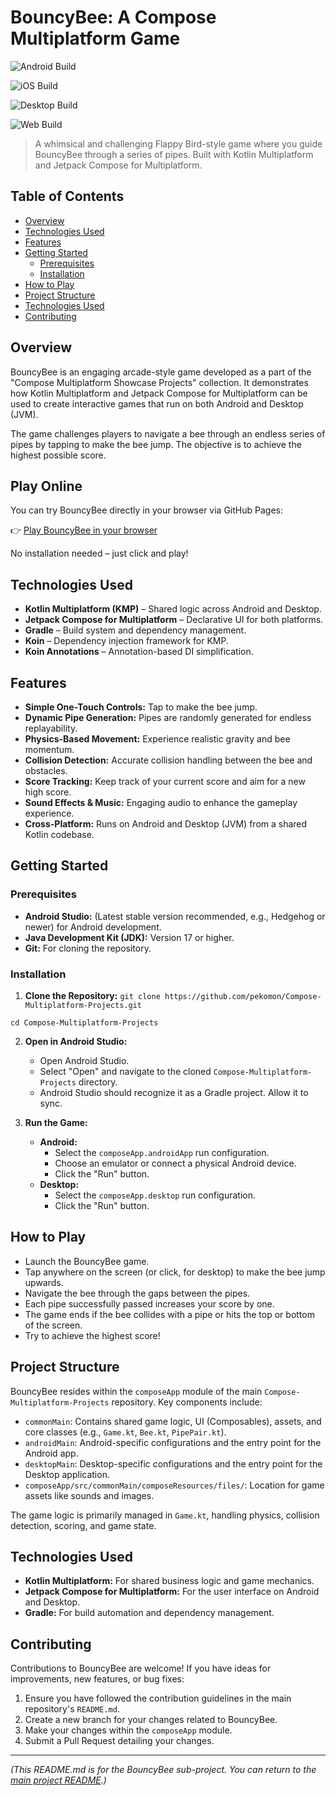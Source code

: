 # BouncyBee: A Compose Multiplatform Game

![Android Build](https://github.com/pekomon/Compose-Multiplatform-Projects/actions/workflows/bouncybee-android.yml/badge.svg)

![iOS Build](https://github.com/pekomon/Compose-Multiplatform-Projects/actions/workflows/bouncybee-ios.yml/badge.svg)

![Desktop Build](https://github.com/pekomon/Compose-Multiplatform-Projects/actions/workflows/bouncybee-desktop.yml/badge.svg)

![Web Build](https://github.com/pekomon/Compose-Multiplatform-Projects/actions/workflows/bouncybee-wasm.yml/badge.svg)


> A whimsical and challenging Flappy Bird-style game where you guide BouncyBee through a series of pipes. Built with Kotlin Multiplatform and Jetpack Compose for Multiplatform.

<!-- TODO: Add a captivating GIF or screenshot of BouncyBee in action here -->
<!-- ![BouncyBee Gameplay](./docs/bouncybee_gameplay.gif) -->

## Table of Contents

- [Overview](#overview)
- [Technologies Used](#technologies-used)
- [Features](#features)
- [Getting Started](#getting-started)
  - [Prerequisites](#prerequisites)
  - [Installation](#installation)
- [How to Play](#how-to-play)
- [Project Structure](#project-structure)
- [Technologies Used](#technologies-used)
- [Contributing](#contributing)

## Overview

BouncyBee is an engaging arcade-style game developed as a part of the "Compose Multiplatform Showcase Projects" collection. It demonstrates how Kotlin Multiplatform and Jetpack Compose for Multiplatform can be used to create interactive games that run on both Android and Desktop (JVM).

The game challenges players to navigate a bee through an endless series of pipes by tapping to make the bee jump. The objective is to achieve the highest possible score.

## Play Online

You can try BouncyBee directly in your browser via GitHub Pages:

👉 [Play BouncyBee in your browser](https://pekomon.github.io/Compose-Multiplatform-Projects/BouncyBee/web/)

No installation needed – just click and play!


## Technologies Used

- **Kotlin Multiplatform (KMP)** – Shared logic across Android and Desktop.
- **Jetpack Compose for Multiplatform** – Declarative UI for both platforms.
- **Gradle** – Build system and dependency management.
- **Koin** – Dependency injection framework for KMP.
- **Koin Annotations** – Annotation-based DI simplification.

## Features

*   **Simple One-Touch Controls:** Tap to make the bee jump.
*   **Dynamic Pipe Generation:** Pipes are randomly generated for endless replayability.
*   **Physics-Based Movement:** Experience realistic gravity and bee momentum.
*   **Collision Detection:** Accurate collision handling between the bee and obstacles.
*   **Score Tracking:** Keep track of your current score and aim for a new high score.
*   **Sound Effects & Music:** Engaging audio to enhance the gameplay experience.
*   **Cross-Platform:** Runs on Android and Desktop (JVM) from a shared Kotlin codebase.

## Getting Started

### Prerequisites

*   **Android Studio:** (Latest stable version recommended, e.g., Hedgehog or newer) for Android development.
*   **Java Development Kit (JDK):** Version 17 or higher.
*   **Git:** For cloning the repository.

### Installation

1.  **Clone the Repository:**
`git clone https://github.com/pekomon/Compose-Multiplatform-Projects.git`

`cd Compose-Multiplatform-Projects`

2.  **Open in Android Studio:**
    *   Open Android Studio.
    *   Select "Open" and navigate to the cloned `Compose-Multiplatform-Projects` directory.
    *   Android Studio should recognize it as a Gradle project. Allow it to sync.

3.  **Run the Game:**
    *   **Android:**
        *   Select the `composeApp.androidApp` run configuration.
        *   Choose an emulator or connect a physical Android device.
        *   Click the "Run" button.
    *   **Desktop:**
        *   Select the `composeApp.desktop` run configuration.
        *   Click the "Run" button.

## How to Play

*   Launch the BouncyBee game.
*   Tap anywhere on the screen (or click, for desktop) to make the bee jump upwards.
*   Navigate the bee through the gaps between the pipes.
*   Each pipe successfully passed increases your score by one.
*   The game ends if the bee collides with a pipe or hits the top or bottom of the screen.
*   Try to achieve the highest score!

## Project Structure

BouncyBee resides within the `composeApp` module of the main `Compose-Multiplatform-Projects` repository. Key components include:

*   `commonMain`: Contains shared game logic, UI (Composables), assets, and core classes (e.g., `Game.kt`, `Bee.kt`, `PipePair.kt`).
*   `androidMain`: Android-specific configurations and the entry point for the Android app.
*   `desktopMain`: Desktop-specific configurations and the entry point for the Desktop application.
*   `composeApp/src/commonMain/composeResources/files/`: Location for game assets like sounds and images.

The game logic is primarily managed in `Game.kt`, handling physics, collision detection, scoring, and game state.

## Technologies Used

*   **Kotlin Multiplatform:** For shared business logic and game mechanics.
*   **Jetpack Compose for Multiplatform:** For the user interface on Android and Desktop.
*   **Gradle:** For build automation and dependency management.

## Contributing

Contributions to BouncyBee are welcome! If you have ideas for improvements, new features, or bug fixes:

1.  Ensure you have followed the contribution guidelines in the main repository's `README.md`.
2.  Create a new branch for your changes related to BouncyBee.
3.  Make your changes within the `composeApp` module.
4.  Submit a Pull Request detailing your changes.

---

*(This README.md is for the BouncyBee sub-project. You can return to the [main project README](../README.md).)*
